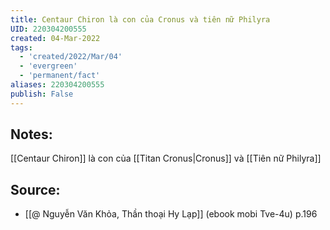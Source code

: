 ```yaml
---
title: Centaur Chiron là con của Cronus và tiên nữ Philyra
UID: 220304200555
created: 04-Mar-2022
tags:
  - 'created/2022/Mar/04'
  - 'evergreen'
  - 'permanent/fact'
aliases: 220304200555
publish: False
---
```

## Notes:
[[Centaur Chiron]] là con của [[Titan Cronus|Cronus]] và [[Tiên nữ Philyra]]

## Source:
- [[@ Nguyễn Văn Khỏa, Thần thoại Hy Lạp]] (ebook mobi Tve-4u) p.196

